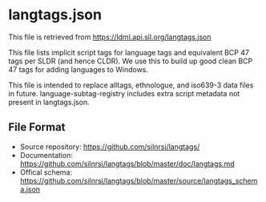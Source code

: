 # langtags.json

This file is retrieved from https://ldml.api.sil.org/langtags.json

This file lists implicit script tags for language tags and equivalent BCP 47 tags per SLDR (and hence CLDR). We
use this to build up good clean BCP 47 tags for adding languages to Windows.

This file is intended to replace alltags, ethnologue, and iso639-3 data files in future. language-subtag-registry includes extra script metadata not present in langtags.json.

## File Format

* Source repository: https://github.com/silnrsi/langtags/
* Documentation: https://github.com/silnrsi/langtags/blob/master/doc/langtags.md
* Offical schema: https://github.com/silnrsi/langtags/blob/master/source/langtags_schema.json

